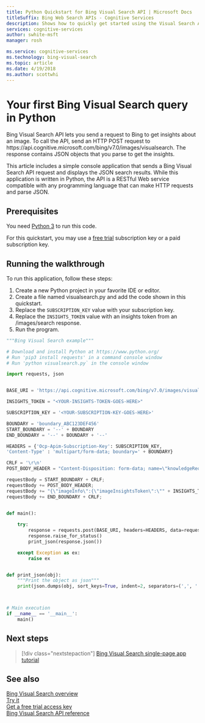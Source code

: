 ```yaml
---
title: Python Quickstart for Bing Visual Search API | Microsoft Docs
titleSuffix: Bing Web Search APIs - Cognitive Services
description: Shows how to quickly get started using the Visual Search API to get insights about an image.
services: cognitive-services
author: swhite-msft
manager: rosh

ms.service: cognitive-services
ms.technology: bing-visual-search
ms.topic: article
ms.date: 4/19/2018
ms.author: scottwhi
---
```


# Your first Bing Visual Search query in Python

Bing Visual Search API lets you send a request to Bing to get insights about an image. To call the API, send an HTTP POST  request to https:\/\/api.cognitive.microsoft.com/bing/v7.0/images/visualsearch. The response contains JSON objects that you parse to get the insights.

This article includes a simple console application that sends a Bing Visual Search API request and displays the JSON search results. While this application is written in Python, the API is a RESTful Web service compatible with any programming language that can make HTTP requests and parse JSON. 

## Prerequisites

You need [Python 3](https://www.python.org/) to run this code.

For this quickstart, you may use a [free trial](https://azure.microsoft.com/try/cognitive-services/?api=bing-web-search-api) subscription key or a paid subscription key.

## Running the walkthrough

To run this application, follow these steps:

1. Create a new Python project in your favorite IDE or editor.
2. Create a file named visualsearch.py and add the code shown in this quickstart.
3. Replace the `SUBSCRIPTION_KEY` value with your subscription key.
3. Replace the `INSIGHTS_TOKEN` value with an insights token from an /images/search response.
4. Run the program.


```python
"""Bing Visual Search example"""

# Download and install Python at https://www.python.org/
# Run 'pip3 install requests' in a command console window
# Run 'python visualsearch.py` in the console window

import requests, json


BASE_URI = 'https://api.cognitive.microsoft.com/bing/v7.0/images/visualsearch'

INSIGHTS_TOKEN = "<YOUR-INSIGHTS-TOKEN-GOES-HERE>"

SUBSCRIPTION_KEY = '<YOUR-SUBSCRIPTION-KEY-GOES-HERE>'

BOUNDARY = 'boundary_ABC123DEF456'
START_BOUNDARY = '--' + BOUNDARY
END_BOUNDARY = '--' + BOUNDARY + '--'

HEADERS = {'Ocp-Apim-Subscription-Key': SUBSCRIPTION_KEY,
'Content-Type' : 'multipart/form-data; boundary=' + BOUNDARY}

CRLF = '\r\n'
POST_BODY_HEADER = "Content-Disposition: form-data; name=\"knowledgeRequest\"" + CRLF + CRLF

requestBody = START_BOUNDARY + CRLF;
requestBody += POST_BODY_HEADER;
requestBody += "{\"imageInfo\":{\"imageInsightsToken\":\"" + INSIGHTS_TOKEN + "\"}}" + CRLF + CRLF;
requestBody += END_BOUNDARY + CRLF;


def main():
    
    try:
        response = requests.post(BASE_URI, headers=HEADERS, data=requestBody)
        response.raise_for_status()
        print_json(response.json())

    except Exception as ex:
        raise ex


def print_json(obj):
    """Print the object as json"""
    print(json.dumps(obj, sort_keys=True, indent=2, separators=(',', ': ')))



# Main execution
if __name__ == '__main__':
    main()
```

## Next steps

> [!div class="nextstepaction"]
> [Bing Visual Search single-page app tutorial](../tutorial-bing-visual-search-single-page-app.md)

## See also 

[Bing Visual Search overview](../overview.md)  
[Try it](https://aka.ms/bingvisualsearchtryforfree)  
[Get a free trial access key](https://azure.microsoft.com/try/cognitive-services/?api=bing-visual-search-api)  
[Bing Visual Search API reference](https://aka.ms/bingvisualsearchreferencedoc)
